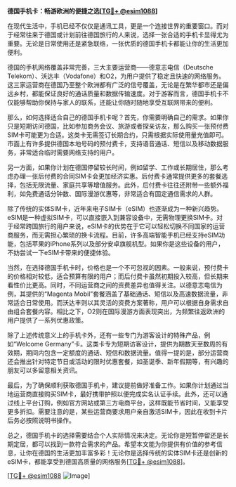 **德国手机卡：畅游欧洲的便捷之选[[TG💪+ @esim1088](https://t.me/s/esim1088)]**

在现代生活中，手机已经不仅仅是通讯工具，更是一个连接世界的重要窗口。而对于经常往来于德国或计划前往德国旅行的人来说，选择一张合适的手机卡显得尤为重要。无论是日常使用还是紧急联络，一张优质的德国手机卡都能让你的生活更加便利。

德国的手机网络覆盖非常完善，三大主要运营商——德意志电信（Deutsche Telekom）、沃达丰（Vodafone）和O2，为用户提供了稳定且快速的网络服务。这三家运营商在德国乃至整个欧洲都有广泛的信号覆盖，无论是在繁华都市还是偏远乡村，都能保证良好的通话质量和数据传输速度。对于游客而言，德国手机卡不仅能够帮助你保持与家人的联系，还能让你随时随地享受互联网带来的便利。

那么，如何选择适合自己的德国手机卡呢？首先，你需要明确自己的需求。如果你只是短期访问德国，比如参加商务会议、旅游或者探亲访友，那么购买一张预付费SIM卡可能更为合适。这类卡无需签订长期合约，只需根据实际使用量充值即可。市面上有许多提供德国本地号码的预付费卡，支持语音通话、短信以及移动数据服务，非常适合临时需要网络支持的用户。

另一方面，如果你计划在德国停留较长时间，例如留学、工作或长期居住，那么考虑办理一张后付费的合同SIM卡会更加经济实惠。后付费卡通常提供更多的套餐选择，包括无限流量、家庭共享等增值服务。此外，后付费卡往往还附带一些额外福利，如免费通话分钟数、国际漫游优惠等，非常适合有固定通信需求的人群。

除了传统的实体SIM卡，近年来电子SIM卡（eSIM）也逐渐成为一种新兴趋势。eSIM是一种虚拟SIM卡，可以直接嵌入到兼容设备中，无需物理更换SIM卡。对于经常跨国旅行的用户来说，eSIM卡的优势在于它可以轻松切换不同国家的运营商服务，而无需担心繁琐的换卡流程。目前，许多高端智能手机已经支持eSIM功能，包括苹果的iPhone系列以及部分安卓旗舰机型。如果你是这些设备的用户，不妨尝试一下eSIM卡带来的便捷体验。

当然，在选择德国手机卡时，价格也是一个不可忽视的因素。一般来说，预付费卡的价格相对较低，适合预算有限的用户；而后付费卡虽然初期投入较高，但长期来看性价比更高。同时，不同运营商之间的资费差异也值得关注。以德意志电信为例，其提供的“Magenta Mobil”套餐涵盖了基础通话、短信以及高速数据流量，非常适合日常使用。而沃达丰则以其灵活的资费方案著称，用户可以根据自身需求自由组合套餐内容。相比之下，O2则在国际漫游方面表现突出，为频繁往返欧洲的用户提供了一系列优惠政策。

除了上述传统意义上的手机卡外，还有一些专门为游客设计的特殊产品，例如“Welcome Germany”卡。这类卡专为短期访客设计，提供为期数天至数周的有效期，期间内包含一定额度的通话、短信和数据流量。值得一提的是，部分运营商还会推出针对特定节日或活动的限时优惠套餐，如圣诞季、新年假期等，有兴趣的朋友可以多留意相关资讯。

最后，为了确保顺利获取德国手机卡，建议提前做好准备工作。如果你计划通过当地运营商直接购买SIM卡，最好携带护照以便完成实名认证手续。此外，还可以通过线上平台订购，例如官方网站或第三方电商平台，这样既能节省时间，又能享受更多折扣。需要注意的是，某些运营商要求用户亲自激活SIM卡，因此在收到卡片后务必按照说明书操作。

总之，德国手机卡的选择需要结合个人实际情况来决定。无论你是短暂停留还是长期定居，都可以找到一款符合需求的产品。希望本文能为你提供有价值的参考信息，让你在德国的生活更加丰富多彩！无论你是选择传统的实体SIM卡还是创新的eSIM卡，都能享受到德国高质量的网络服务[[TG💪+ @esim1088](https://t.me/s/esim1088)]。

[[TG💪+ @esim1088](https://t.me/s/esim1088) ![Image](https://i.postimg.cc/4NQfJmqS/Snipaste-2025-05-13-00-14-12.png)]